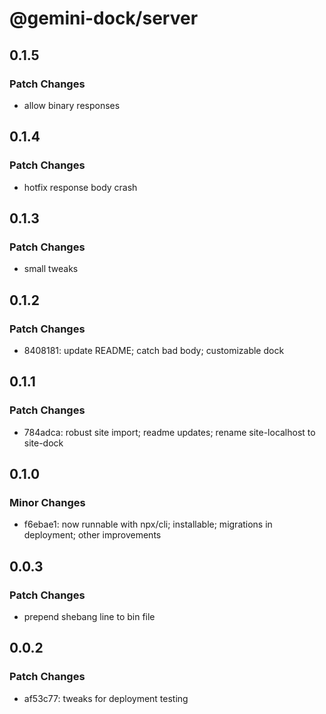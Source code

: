 # @gemini-dock/server

## 0.1.5

### Patch Changes

- allow binary responses

## 0.1.4

### Patch Changes

- hotfix response body crash

## 0.1.3

### Patch Changes

- small tweaks

## 0.1.2

### Patch Changes

- 8408181: update README; catch bad body; customizable dock

## 0.1.1

### Patch Changes

- 784adca: robust site import; readme updates; rename site-localhost to site-dock

## 0.1.0

### Minor Changes

- f6ebae1: now runnable with npx/cli; installable; migrations in deployment; other improvements

## 0.0.3

### Patch Changes

- prepend shebang line to bin file

## 0.0.2

### Patch Changes

- af53c77: tweaks for deployment testing
